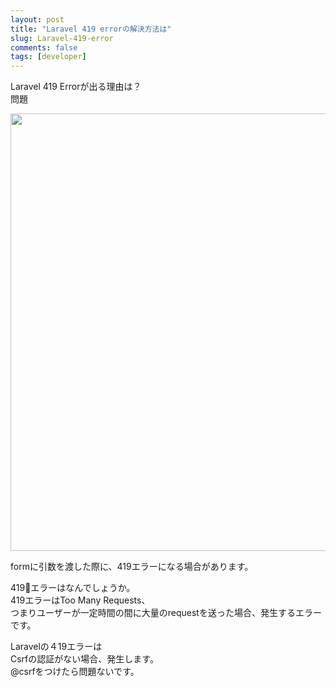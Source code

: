 ```yaml
---
layout: post
title: "Laravel 419 errorの解決方法は"
slug: Laravel-419-error
comments: false
tags: [developer]
---
```

Laravel 419 Errorが出る理由は？      
問題

<img src="https://drive.google.com/uc?export=view&id=1OwkpAE6vTWfUsXzioRFHQLvH0Fl-jFPO"  width="700">

formに引数を渡した際に、419エラーになる場合があります。  
      
419エラーはなんでしょうか。    
419エラーはToo Many Requests、  
つまりユーザーが一定時間の間に大量のrequestを送った場合、発生するエラーです。  
    
Laravelの４19エラーは  
Csrfの認証がない場合、発生します。  
@csrfをつけたら問題ないです。